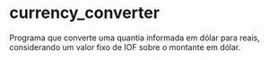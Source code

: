 # currency_converter
Programa que converte uma quantia informada em dólar para reais, considerando um valor fixo de IOF sobre o montante em dólar.
